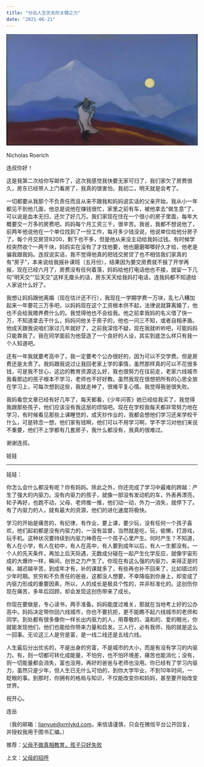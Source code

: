 ```yaml
---
title: "分出人生优劣的关键之力"
date: "2021-06-21"
---
```


![连岳文章](images/连岳文章picture-23.jpg)

Nicholas Roerich

  

连叔你好！

  

这是我第二次给你写邮件了，这次我感觉我快要无家可归了，我们家欠了房费很久，房东已经带人上门看房了，我真的很害怕，我初二，明天就是会考了。

  

一切都要从我那个不负责任而且从来不跟我和妈妈说实话的父亲开始，我从小一年都见不到他几面，他总是说他在赚钱很忙，家里之前有车，被他拿去“做生意”了，可以说是血本无归，还欠了好几万。我们家现在住在一个很小的房子里面，每年大概要交一万多的房费吧。妈妈每个月工资三千，很辛苦。我爸，我都不想说他了，前两年他说他在一个单位找到了一份工作，每月多少钱没说，他说单位给他分房子了，每个月交房贷8200，剩下也不多，但是他从来没主动给我妈过钱。有时候学校突然收个一两千块，妈妈实在没有了才找他要，他也磨磨唧唧好久才给，他老是骗我跟我妈。连叔说实话，我不觉得他真的把钱交房贷了也不相信我们家真的有“房子”，本来说给我报补课班（五月份），结果因为要交房费就不报了开学再报，现在已经六月了，房费没有任何着落，妈妈给他打电话他也不接，就留一下几句“明天交”“后天交”这样无厘头的话，房东天天给我妈打电话，连我妈都不知道给人家说什么好了。

  

我想让妈妈跟他离婚（现在估计还不行），我现在一学期学费一万块，乱七八糟加起来一年要花三万多吧，以妈妈现在这个工资根本供不起，法律说就算离婚了，他也不会给我赡养费什么的。我觉得他也不会给我。他之前拿我妈的名义借了快一万，不知道拿去干什么，妈妈问他关于房子的，他也一问三不知，或者自相矛盾。他成天跟我说咱们家过几年就好了，之前我深信不疑，现在我就听听吧，可能妈妈只能靠我了。我在同学面前为他营造了一个良好的人设，其实到底怎么样只有我一个人知道吧。

  

还有一年我就要考高中了，我一定要考个公办很好的，因为可以不交学费。但是房费还是太贵了。我妈跟我说过让我回老家上学的事情，虽然那样真的可以不花很多钱，可是我不甘心，这边的教育资源这么好，我也很努力在往前走，老家六线城市我看那边的孩子根本不学习，老师也不好好教。虽然我现在很想把所有的心思全放在学习上，可每次想到这些，我就走神了，很难平复心情。我觉得我爸很失败。

  

我妈看您文章已经有好几年了，每天都看，《少年问答》她已经给我买了，我觉得我跟那些孩子，他们应该没有我这层的烦恼吧。现在在学校我每天都非常努力地在学习，有时候看见那些上课睡觉的，成天抄作业的，我都会想他们学习还来学校干什么，可是转念一想，他们家有钱啊，他们可以不用学习啊，学不学习对他们来说不重要，他们不上学都有几套房子，我什么都没有，我真的很难过。

  

谢谢连叔。

  

娃娃

  

* * *

  

娃娃：

  

你怎么会什么都没有呢？你有妈妈。除此之外，你还完成了学习中最难的跨越：产生了强大的内驱力。没有内驱力的孩子，就像一部没有发动机的车，外表再漂亮，轮子再好，也跑不动，父母、老师推一推，他们动一动，外力一消失，就停下了。有了内驱力的人，就有最大的资源，他们的进化速度将极快。

  

学习的开始是痛苦的，有纪律，有作业，要上课，要少玩，没有任何一个孩子喜欢，他们起初都是没有内驱力的，一没有监督，当然就是吃，玩，偷懒，打游戏，玩手机。这种状况要持续到内驱力神奇在一个孩子心里产生。何时产生？不知道，有人在小学，有人在初中，有人在高中，有人要到成年以后，有人一生都没有。一个人的先天条件，再加上后天际遇，无数成分碰在一起产生化学反应，就像宇宙形成的大爆炸一样，瞬间，创世之力产生了。你现在有这么强的内驱力，来得正是时候，越迟越辛苦，到成年才有，补的课就多了，有些再也补不回来了，比如错过的少年时期。贫穷和不负责任的爸爸，这都没人想要，不幸降临到你身上，却变成了内驱力形成的重要因素，所以，人的成长是极具个性的，并非标准化的。这创伤你现在痛苦，多年后回顾，却会发现这创伤带来了成长。

  

你现在要做是，专心读书，两手准备。妈妈能度过难关，那就在当地考上好的公办高中。妈妈决定带你回六线城市，你也不要抗拒，更不能瞧不起六线城市的老师和同学。到处都有很多像你一样长出内驱力的人，用尊敬的、温和的、爱的眼光，你就能发现他们，他们也能给你带来力量和启发。三人行，必有我师，指的就是这么一回事。无论这三人是穷是富，是一线二线还是五线六线。

  

人生最后分出优劣的，不是出身的穷富，不是城市的大小，而是有没有学习的内驱力。有，则一切都可转化成能量，不怕穷，也不怕环境差，痛苦也能消化；没有，则一切能量都会消失，富也没用，再好的爸爸与老师也没用。你已经有了学习内驱力，虽然只是少年，但人生已无什么可怕的，到你大学毕业，不到10年时间，一眨眼的事。到那时，你拥有的格局与知识，不仅能改变你和妈妈，甚至要开始改变世界。

  

祝开心。

  

连岳

  

（我的邮箱：lianyue@xmlykd.com，来信请谨慎，只会在微信平台公开回复，并授权我用于图书汇编。）

推荐：[父母不做真相教育，孩子只好失败](http://mp.weixin.qq.com/s?__biz=MjM5NDU0Mjk2MQ==&mid=2651634716&idx=1&sn=bda87e1e709e0cf9bd0589a50c18e590&chksm=bd7e38028a09b1146ea5a1ce142c7fd652a7addd961e1188627efad2643b60b109bbc6504ad4&scene=21#wechat_redirect)  

上文：[父母的招呼](http://mp.weixin.qq.com/s?__biz=MjM5NDU0Mjk2MQ==&mid=2651711688&idx=1&sn=df41ba0fe880df7b5c60db76af742101&chksm=bd7f6cd68a08e5c0d969e493b9795ba337d8cc7a7f3dc349b24df81a7b3adf3e32681b46e796&scene=21#wechat_redirect)
